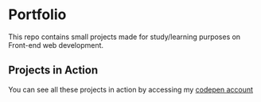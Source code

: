 # Portfolio #

This repo contains small projects made for study/learning purposes on Front-end web development. 


## Projects in Action ##

You can see all these projects in action by accessing my [codepen account](https://codepen.io/Rodolfombc/)

